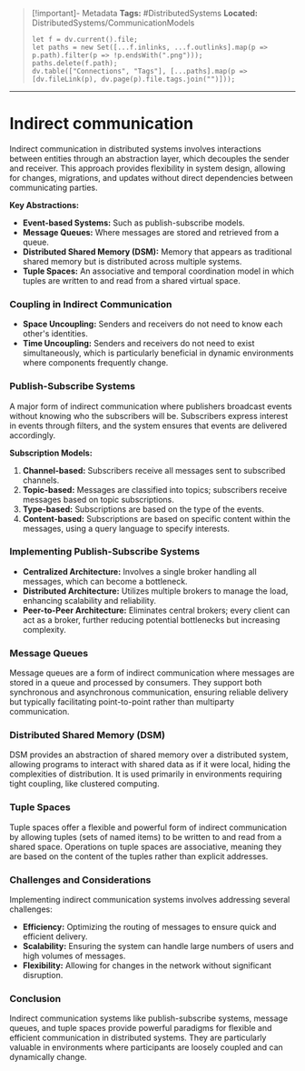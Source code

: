 > [!important]- Metadata
> **Tags:** #DistributedSystems 
> **Located:** DistributedSystems/CommunicationModels
> ```dataviewjs
> let f = dv.current().file;
> let paths = new Set([...f.inlinks, ...f.outlinks].map(p => p.path).filter(p => !p.endsWith(".png")));
> paths.delete(f.path);
> dv.table(["Connections", "Tags"], [...paths].map(p => [dv.fileLink(p), dv.page(p).file.tags.join("")]));
> ```

___
# Indirect communication
Indirect communication in distributed systems involves interactions between entities through an abstraction layer, which decouples the sender and receiver. This approach provides flexibility in system design, allowing for changes, migrations, and updates without direct dependencies between communicating parties.

**Key Abstractions:**

- **Event-based Systems:** Such as publish-subscribe models.
- **Message Queues:** Where messages are stored and retrieved from a queue.
- **Distributed Shared Memory (DSM):** Memory that appears as traditional shared memory but is distributed across multiple systems.
- **Tuple Spaces:** An associative and temporal coordination model in which tuples are written to and read from a shared virtual space.

### Coupling in Indirect Communication

- **Space Uncoupling:** Senders and receivers do not need to know each other's identities.
- **Time Uncoupling:** Senders and receivers do not need to exist simultaneously, which is particularly beneficial in dynamic environments where components frequently change.

### Publish-Subscribe Systems

A major form of indirect communication where publishers broadcast events without knowing who the subscribers will be. Subscribers express interest in events through filters, and the system ensures that events are delivered accordingly.

**Subscription Models:**

1. **Channel-based:** Subscribers receive all messages sent to subscribed channels.
2. **Topic-based:** Messages are classified into topics; subscribers receive messages based on topic subscriptions.
3. **Type-based:** Subscriptions are based on the type of the events.
4. **Content-based:** Subscriptions are based on specific content within the messages, using a query language to specify interests.

### Implementing Publish-Subscribe Systems

- **Centralized Architecture:** Involves a single broker handling all messages, which can become a bottleneck.
- **Distributed Architecture:** Utilizes multiple brokers to manage the load, enhancing scalability and reliability.
- **Peer-to-Peer Architecture:** Eliminates central brokers; every client can act as a broker, further reducing potential bottlenecks but increasing complexity.

### Message Queues

Message queues are a form of indirect communication where messages are stored in a queue and processed by consumers. They support both synchronous and asynchronous communication, ensuring reliable delivery but typically facilitating point-to-point rather than multiparty communication.

### Distributed Shared Memory (DSM)

DSM provides an abstraction of shared memory over a distributed system, allowing programs to interact with shared data as if it were local, hiding the complexities of distribution. It is used primarily in environments requiring tight coupling, like clustered computing.

### Tuple Spaces

Tuple spaces offer a flexible and powerful form of indirect communication by allowing tuples (sets of named items) to be written to and read from a shared space. Operations on tuple spaces are associative, meaning they are based on the content of the tuples rather than explicit addresses.

### Challenges and Considerations

Implementing indirect communication systems involves addressing several challenges:

- **Efficiency:** Optimizing the routing of messages to ensure quick and efficient delivery.
- **Scalability:** Ensuring the system can handle large numbers of users and high volumes of messages.
- **Flexibility:** Allowing for changes in the network without significant disruption.

### Conclusion

Indirect communication systems like publish-subscribe systems, message queues, and tuple spaces provide powerful paradigms for flexible and efficient communication in distributed systems. They are particularly valuable in environments where participants are loosely coupled and can dynamically change.